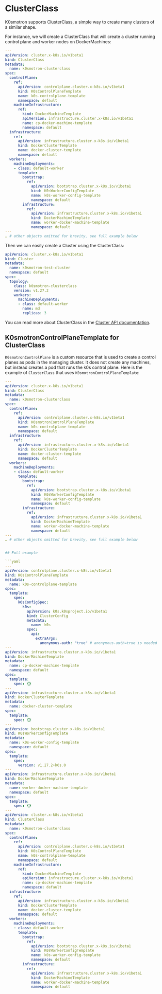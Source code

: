 # ClusterClass

K0smotron supports ClusterClass, a simple way to create many clusters of a similar shape. 

For instance, we will create a ClusterClass that will create a cluster running control plane and worker nodes on DockerMachines:

```yaml
---
apiVersion: cluster.x-k8s.io/v1beta1
kind: ClusterClass
metadata:
  name: k0smotron-clusterclass
spec:
  controlPlane:
    ref:
      apiVersion: controlplane.cluster.x-k8s.io/v1beta1
      kind: K0sControlPlaneTemplate
      name: k0s-controlplane-template
      namespace: default
    machineInfrastructure:
      ref:
        kind: DockerMachineTemplate
        apiVersion: infrastructure.cluster.x-k8s.io/v1beta1
        name: cp-docker-machine-template
        namespace: default
  infrastructure:
    ref:
      apiVersion: infrastructure.cluster.x-k8s.io/v1beta1
      kind: DockerClusterTemplate
      name: docker-cluster-template
      namespace: default
  workers:
    machineDeployments:
    - class: default-worker
      template:
        bootstrap:
          ref:
            apiVersion: bootstrap.cluster.x-k8s.io/v1beta1
            kind: K0sWorkerConfigTemplate
            name: k0s-worker-config-template
            namespace: default
        infrastructure:
          ref:
            apiVersion: infrastructure.cluster.x-k8s.io/v1beta1
            kind: DockerMachineTemplate
            name: worker-docker-machine-template
            namespace: default
---
… # other objects omitted for brevity, see full example below
```

Then we can easily create a Cluster using the ClusterClass:

```yaml
apiVersion: cluster.x-k8s.io/v1beta1
kind: Cluster
metadata:
  name: k0smotron-test-cluster
  namespace: default
spec:
  topology:
    class: k0smotron-clusterclass
    version: v1.27.2
    workers:
      machineDeployments:
      - class: default-worker
        name: md
        replicas: 3
```

You can read more about ClusterClass in the [Cluster API documentation](https://cluster-api.sigs.k8s.io/tasks/experimental-features/cluster-class/).

## K0smotronControlPlaneTemplate for ClusterClass

`K0smotronControlPlane` is a custom resource that is used to create a control planes as pods in the managing cluster. It does not create any machines, but instead creates a pod that runs the k0s control plane.
Here is the example of `ClusterClass` that uses `K0smotronControlPlaneTemplate`:

```yaml
---
apiVersion: cluster.x-k8s.io/v1beta1
kind: ClusterClass
metadata:
  name: k0smotron-clusterclass
spec:
  controlPlane:
    ref:
      apiVersion: controlplane.cluster.x-k8s.io/v1beta1
      kind: K0smotronControlPlaneTemplate
      name: k0s-controlplane-template
      namespace: default
  infrastructure:
    ref:
      apiVersion: infrastructure.cluster.x-k8s.io/v1beta1
      kind: DockerClusterTemplate
      name: docker-cluster-template
      namespace: default
  workers:
    machineDeployments:
    - class: default-worker
      template:
        bootstrap:
          ref:
            apiVersion: bootstrap.cluster.x-k8s.io/v1beta1
            kind: K0sWorkerConfigTemplate
            name: k0s-worker-config-template
            namespace: default
        infrastructure:
          ref:
            apiVersion: infrastructure.cluster.x-k8s.io/v1beta1
            kind: DockerMachineTemplate
            name: worker-docker-machine-template
            namespace: default
---
… # other objects omitted for brevity, see full example below
```

```yaml

## Full example

```yaml
---
apiVersion: controlplane.cluster.x-k8s.io/v1beta1
kind: K0sControlPlaneTemplate
metadata:
  name: k0s-controlplane-template
spec:
  template:
    spec:
      k0sConfigSpec:
        k0s:
          apiVersion: k0s.k0sproject.io/v1beta1
          kind: ClusterConfig
          metadata:
            name: k0s
          spec:
            api:
              extraArgs:
                anonymous-auth: "true" # anonymous-auth=true is needed for k0s to allow unauthorized health-checks on /healthz 
---
apiVersion: infrastructure.cluster.x-k8s.io/v1beta1
kind: DockerMachineTemplate
metadata:
  name: cp-docker-machine-template
  namespace: default
spec:
  template:
    spec: {}
---
apiVersion: infrastructure.cluster.x-k8s.io/v1beta1
kind: DockerClusterTemplate
metadata:
  name: docker-cluster-template
spec:
  template:
    spec: {}
---
apiVersion: bootstrap.cluster.x-k8s.io/v1beta1
kind: K0sWorkerConfigTemplate
metadata:
  name: k0s-worker-config-template
  namespace: default
spec:
  template:
    spec:
      version: v1.27.2+k0s.0
---
apiVersion: infrastructure.cluster.x-k8s.io/v1beta1
kind: DockerMachineTemplate
metadata:
  name: worker-docker-machine-template
  namespace: default
spec:
  template:
    spec: {}
---
apiVersion: cluster.x-k8s.io/v1beta1
kind: ClusterClass
metadata:
  name: k0smotron-clusterclass
spec:
  controlPlane:
    ref:
      apiVersion: controlplane.cluster.x-k8s.io/v1beta1
      kind: K0sControlPlaneTemplate
      name: k0s-controlplane-template
      namespace: default
    machineInfrastructure:
      ref:
        kind: DockerMachineTemplate
        apiVersion: infrastructure.cluster.x-k8s.io/v1beta1
        name: cp-docker-machine-template
        namespace: default
  infrastructure:
    ref:
      apiVersion: infrastructure.cluster.x-k8s.io/v1beta1
      kind: DockerClusterTemplate
      name: docker-cluster-template
      namespace: default
  workers:
    machineDeployments:
    - class: default-worker
      template:
        bootstrap:
          ref:
            apiVersion: bootstrap.cluster.x-k8s.io/v1beta1
            kind: K0sWorkerConfigTemplate
            name: k0s-worker-config-template
            namespace: default
        infrastructure:
          ref:
            apiVersion: infrastructure.cluster.x-k8s.io/v1beta1
            kind: DockerMachineTemplate
            name: worker-docker-machine-template
            namespace: default
```
